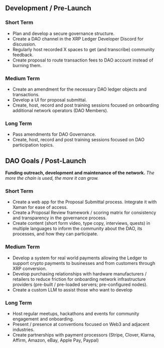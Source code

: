 ## Development / Pre-Launch
### Short Term
- Plan and develop a secure governance structure.
- Create a DAO channel in the XRP Ledger Developer Discord for discussion.
- Regularly host recorded X spaces to get (and transcribe) community feedback.
- Create proposal to route transaction fees to DAO account instead of burning them.
### Medium Term
- Create an amendment for the necessary DAO ledger objects and transactions.
- Develop a UI for proposal submittal.
- Create, host, record and post training sessions focused on onboarding additional network operators (DAO Members).
### Long Term
- Pass amendments for DAO Governance.
- Create, host, record and post training sessions focused on DAO participation topics.

## DAO Goals / Post-Launch
**Funding outreach, development and maintenance of the network.**
*The more the chain is used, the more it can grow.*
### Short Term
- Create a web app for the Proposal Submittal process. Integrate it with Xaman for ease of access.
- Create a Proposal Review framework / scoring matrix for consistency and transparency in the governance process. 
- Create content (short form video, type copy, interviews, quests) in multiple languages to inform the community about the DAO, its processes, and how they can participate.
### Medium Term
- Develop a system for real world payments allowing the Ledger to support crypto payments to businesses and from customers through XRP conversion. 
- Develop purchasing relationships with hardware manufacturers / retailers to reduce friction for onboarding network infrastructure providers (pre-built / pre-loaded servers; pre-configured nodes).
- Create a custom LLM to assist those who want to develop
### Long Term
- Host regular meetups, hackathons and events for community engagement and onboarding.
- Present / presence at conventions focused on Web3 and adjacent industries.
- Create partnerships with payment processors (Stripe, Clover, Klarna, Affirm, Amazon, eBay, Apple Pay, Paypal)

